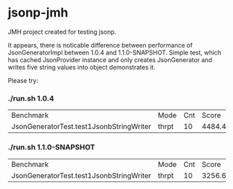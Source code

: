 # jsonp-jmh

JMH project created for testing jsonp.

It appears, there is noticable difference between performance of JsonGeneratorImpl between 1.0.4 and 1.1.0-SNAPSHOT. Simple test, which has cached JsonProvider instance and only creates JsonGenerator and writes five string values into object demonstrates it.

Please try:

<h3>./run.sh 1.0.4</h3>

<table>
<tr><td>Benchmark</td><td>Mode</td><td>Cnt</td><td>Score</td><td>Error</td><td>Units</td></tr>
<tr><td>JsonGeneratorTest.test1JsonbStringWriter</td><td>thrpt</td><td>10</td><td>4484.430</td><td>159.659</td><td>ops/ms</td></tr>
</table>


<p></p>
<p></p>
<p></p>



<h3>./run.sh 1.1.0-SNAPSHOT</h3>
<table>
<tr><td>Benchmark</td><td>Mode</td><td>Cnt</td><td>Score</td><td>Error</td><td>Units</td></tr>
<tr><td>JsonGeneratorTest.test1JsonbStringWriter</td><td>thrpt</td><td>10</td><td>3256.665</td><td>205.003</td><td>ops/ms</td></tr>
</table>


